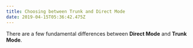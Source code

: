 ```yaml
---
title: Choosing between Trunk and Direct Mode
date: 2019-04-15T05:36:42.475Z
---
```

There are a few fundamental differences between **Direct Mode** and **Trunk Mode**.


